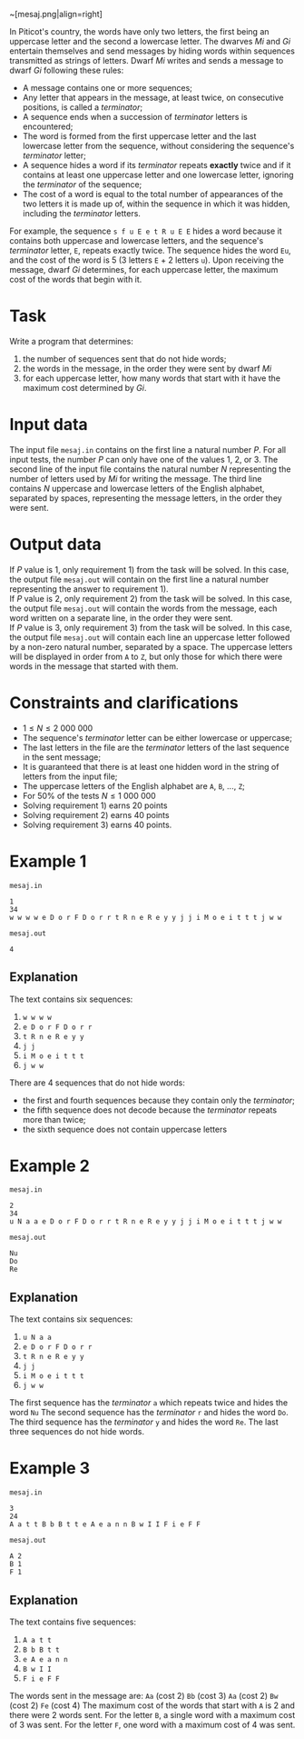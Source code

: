 ~[mesaj.png|align=right]

In Piticot's country, the words have only two letters, the first being an uppercase letter and the second a lowercase letter. The dwarves *Mi* and *Gi* entertain themselves and send messages by hiding words within sequences transmitted as strings of letters. Dwarf *Mi* writes and sends a message to dwarf *Gi* following these rules:

* A message contains one or more sequences;
* Any letter that appears in the message, at least twice, on consecutive positions, is called a *terminator*;
* A sequence ends when a succession of *terminator* letters is encountered;
* The word is formed from the first uppercase letter and the last lowercase letter from the sequence, without considering the sequence's *terminator* letter;
* A sequence hides a word if its *terminator* repeats **exactly** twice and if it contains at least one uppercase letter and one lowercase letter, ignoring the *terminator* of the sequence;
* The cost of a word is equal to the total number of appearances of the two letters it is made up of, within the sequence in which it was hidden, including the *terminator* letters.

For example, the sequence `s f u E e t R u E E` hides a word because it contains both uppercase and lowercase letters, and the sequence's *terminator* letter, `E`, repeats exactly twice. The sequence hides the word `Eu`, and the cost of the word is $5$ ($3$ letters `E` + $2$ letters `u`). Upon receiving the message, dwarf $Gi$ determines, for each uppercase letter, the maximum cost of the words that begin with it.

# Task

Write a program that determines:

1) the number of sequences sent that do not hide words;
2) the words in the message, in the order they were sent by dwarf *Mi*
3) for each uppercase letter, how many words that start with it have the maximum cost determined by *Gi*.

# Input data

The input file `mesaj.in` contains on the first line a natural number $P$. For all input tests, the number $P$ can only have one of the values $1$, $2$, or $3$. The second line of the input file contains the natural number $N$ representing the number of letters used by *Mi* for writing the message. The third line contains $N$ uppercase and lowercase letters of the English alphabet, separated by spaces, representing the message letters, in the order they were sent.

# Output data

If $P$ value is $1$, only requirement $1)$ from the task will be solved. In this case, the output file `mesaj.out` will contain on the first line a natural number representing the answer to requirement $1)$.  
If $P$ value is $2$, only requirement $2)$ from the task will be solved. In this case, the output file `mesaj.out` will contain the words from the message, each word written on a separate line, in the order they were sent.  
If $P$ value is $3$, only requirement $3)$ from the task will be solved. In this case, the output file `mesaj.out` will contain each line an uppercase letter followed by a non-zero natural number, separated by a space. The uppercase letters will be displayed in order from `A` to `Z`, but only those for which there were words in the message that started with them.

# Constraints and clarifications

* $1 \leq N \leq 2 \ 000 \ 000$
* The sequence's *terminator* letter can be either lowercase or uppercase;
* The last letters in the file are the *terminator* letters of the last sequence in the sent message;
* It is guaranteed that there is at least one hidden word in the string of letters from the input file;
* The uppercase letters of the English alphabet are `A`, `B`, ..., `Z`;
* For $50\%$ of the tests $N \leq 1 \ 000 \ 000$
* Solving requirement $1)$ earns $20$ points
* Solving requirement $2)$ earns $40$ points
* Solving requirement $3)$ earns $40$ points.

# Example 1

`mesaj.in`
```
1
34
w w w w e D o r F D o r r t R n e R e y y j j i M o e i t t t j w w
```

`mesaj.out`
```
4
```

## Explanation

The text contains six sequences:
1) `w w w w`
2) `e D o r F D o r r`
3) `t R n e R e y y`
4) `j j`
5) `i M o e i t t t`
6) `j w w`

There are $4$ sequences that do not hide words:
* the first and fourth sequences because they contain only the *terminator*;
* the fifth sequence does not decode because the *terminator* repeats more than twice;
* the sixth sequence does not contain uppercase letters

# Example 2

`mesaj.in`
```
2
34
u N a a e D o r F D o r r t R n e R e y y j j i M o e i t t t j w w
```

`mesaj.out`
```
Nu
Do
Re
```

## Explanation

The text contains six sequences:
1) `u N a a`
2) `e D o r F D o r r`
3) `t R n e R e y y`
4) `j j`
5) `i M o e i t t t`
6) `j w w`

The first sequence has the *terminator* `a` which repeats twice and hides the word `Nu`
The second sequence has the *terminator* `r` and hides the word `Do`.
The third sequence has the *terminator* `y` and hides the word `Re`.
The last three sequences do not hide words.

# Example 3

`mesaj.in`
```
3
24
A a t t B b B t t e A e a n n B w I I F i e F F
```

`mesaj.out`
```
A 2
B 1
F 1
```

## Explanation

The text contains five sequences:
1) `A a t t`
2) `B b B t t`
3) `e A e a n n`
4) `B w I I`
5) `F i e F F`

The words sent in the message are:
`Aa` (cost $2$)
`Bb` (cost $3$)
`Aa` (cost $2$)
`Bw` (cost $2$)
`Fe` (cost $4$)
The maximum cost of the words that start with `A` is $2$ and there were $2$ words sent. For the letter `B`, a single word with a maximum cost of $3$ was sent. For the letter `F`, one word with a maximum cost of $4$ was sent.
